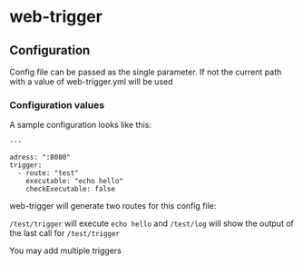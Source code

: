 # web-trigger #

## Configuration ##

Config file can be passed as the single parameter. If not the current path with a 
value of web-trigger.yml will be used

### Configuration values ###

A sample configuration looks like this:

    ---

    adress: ":8080"
    trigger:
      - route: "test"
        executable: "echo hello"
        checkExecutable: false

web-trigger will generate two routes for this config file:

`/test/trigger` will execute `echo hello` and `/test/log` will show the output of the last call for `/test/trigger`

You may add multiple triggers
